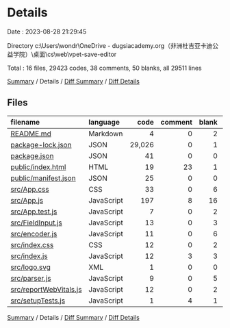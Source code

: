 # Details

Date : 2023-08-28 21:29:45

Directory c:\\Users\\wondr\\OneDrive - dugsiacademy.org（非洲杜吉亚卡迪公益学院）\\桌面\\cs\\web\\vpet-save-editor

Total : 16 files,  29423 codes, 38 comments, 50 blanks, all 29511 lines

[Summary](results.md) / Details / [Diff Summary](diff.md) / [Diff Details](diff-details.md)

## Files
| filename | language | code | comment | blank | total |
| :--- | :--- | ---: | ---: | ---: | ---: |
| [README.md](/README.md) | Markdown | 4 | 0 | 2 | 6 |
| [package-lock.json](/package-lock.json) | JSON | 29,026 | 0 | 1 | 29,027 |
| [package.json](/package.json) | JSON | 41 | 0 | 0 | 41 |
| [public/index.html](/public/index.html) | HTML | 19 | 23 | 1 | 43 |
| [public/manifest.json](/public/manifest.json) | JSON | 25 | 0 | 0 | 25 |
| [src/App.css](/src/App.css) | CSS | 33 | 0 | 6 | 39 |
| [src/App.js](/src/App.js) | JavaScript | 197 | 8 | 16 | 221 |
| [src/App.test.js](/src/App.test.js) | JavaScript | 7 | 0 | 2 | 9 |
| [src/FieldInput.js](/src/FieldInput.js) | JavaScript | 13 | 0 | 3 | 16 |
| [src/encoder.js](/src/encoder.js) | JavaScript | 11 | 0 | 6 | 17 |
| [src/index.css](/src/index.css) | CSS | 12 | 0 | 2 | 14 |
| [src/index.js](/src/index.js) | JavaScript | 12 | 3 | 3 | 18 |
| [src/logo.svg](/src/logo.svg) | XML | 1 | 0 | 0 | 1 |
| [src/parser.js](/src/parser.js) | JavaScript | 9 | 0 | 5 | 14 |
| [src/reportWebVitals.js](/src/reportWebVitals.js) | JavaScript | 12 | 0 | 2 | 14 |
| [src/setupTests.js](/src/setupTests.js) | JavaScript | 1 | 4 | 1 | 6 |

[Summary](results.md) / Details / [Diff Summary](diff.md) / [Diff Details](diff-details.md)